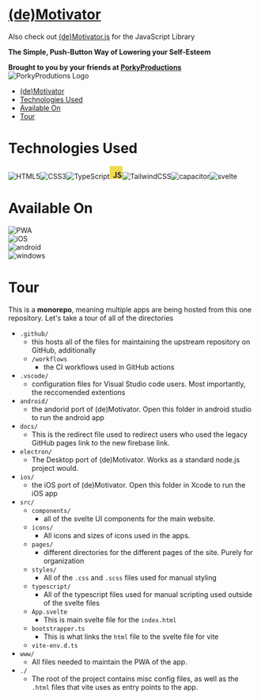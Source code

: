 # [(de)Motivator](https://demotivator.web.app)

Also check out [(de)Motivator.js](https://github.com/PorkyProductions/deMotivator.js) for the JavaScript Library

**The Simple, Push-Button Way of Lowering your Self-Esteem**

**Brought to you by your friends at [PorkyProductions](https://porkyproductions.github.io/)**
![PorkyProdutions Logo](https://avatars.githubusercontent.com/u/82683662?s=200&v=4)

- [(de)Motivator](#demotivator)
- [Technologies Used](#technologies-used)
- [Available On](#available-on)
- [Tour](#tour)


# Technologies Used

<img alt="HTML5" width="26px" src="https://upload.wikimedia.org/wikipedia/commons/thumb/6/61/HTML5_logo_and_wordmark.svg/1200px-HTML5_logo_and_wordmark.svg.png" /><img alt="CSS3" width="20px" src="https://upload.wikimedia.org/wikipedia/commons/thumb/d/d5/CSS3_logo_and_wordmark.svg/1200px-CSS3_logo_and_wordmark.svg.png" /><img alt="TypeScript" width="26px" src="https://blog.jeremylikness.com/blog/2019-03-05_typescript-for-javascript-developers-by-refactoring-part-1-of-2/images/1.jpeg"/><img alt="JavaScript" width="26px" src="https://raw.githubusercontent.com/github/explore/80688e429a7d4ef2fca1e82350fe8e3517d3494d/topics/javascript/javascript.png" /><img alt="TailwindCSS" width="26px" src="https://upload.wikimedia.org/wikipedia/commons/d/d5/Tailwind_CSS_Logo.svg"><img src="https://user-images.githubusercontent.com/236501/105104854-e5e42e80-5a67-11eb-8cb8-46fccb079062.png" alt="capacitor" width="100px"><img src="https://avatars.githubusercontent.com/u/23617963?s=200&v=4" width="30px" alt="svelte">

# Available On
<img src="https://user-images.githubusercontent.com/3104648/28351989-7f68389e-6c4b-11e7-9bf2-e9fcd4977e7a.png" alt="PWA" width="100px"><br>
<img src="https://static.wikia.nocookie.net/logopedia/images/6/63/IOS_wordmark_%282017%29.svg/revision/latest/scale-to-width-down/200?cb=20170621150256" alt="iOS" width="85px"><br>
<img src="https://developer.android.com/images/brand/Android_Robot.png" alt="android" width="75"><br>
<img src="https://static.wikia.nocookie.net/logopedia/images/b/b3/Windows_2021.svg/revision/latest?cb=20220510113535" alt="windows" width="150">

# Tour

This is a **monorepo**, meaning multiple apps are being hosted from this one repository. Let's take a tour of all of the directories

- `.github/` 
  - this hosts all of the files for maintaining the upstream repository on GitHub, additionally
  - `/workflows`
    - the CI workflows used in GitHub actions
- `.vscode/`
  - configuration files for Visual Studio code users. Most importantly, the reccomended extentions
- `android/`
  - the andorid port of (de)Motivator. Open this folder in android studio to run the android app
- `docs/`
  - This is the redirect file used to redirect users who used the legacy GitHub pages link to the new firebase link. 
- `electron/`
  - The Desktop port of (de)Motivator. Works as a standard node.js project would.
- `ios/`
  -  the iOS port of (de)Motivator. Open this folder in Xcode to run the iOS app
- `src/`
  - `components/`
    - all of the svelte UI components for the main website.
  - `icons/`
    - All icons and sizes of icons used in the apps.
  - `pages/`
    - different directories for the different pages of the site. Purely for organization
  - `styles/`
    - All of the `.css` and `.scss` files used for manual styling
  - `typescript/`
    - All of the typescript files used for manual scripting used outside of the svelte files
  - `App.svelte`
    - This is main svelte file for the `index.html`
  - `bootstrapper.ts`
    - This is what links the `html` file to the svelte file for vite
  - `vite-env.d.ts`
- `www/`
  - All files needed to maintain the PWA of the app. 
- `./`
  - The root of the project contains misc config files, as well as the `.html` files that vite uses as entry points to the app. 